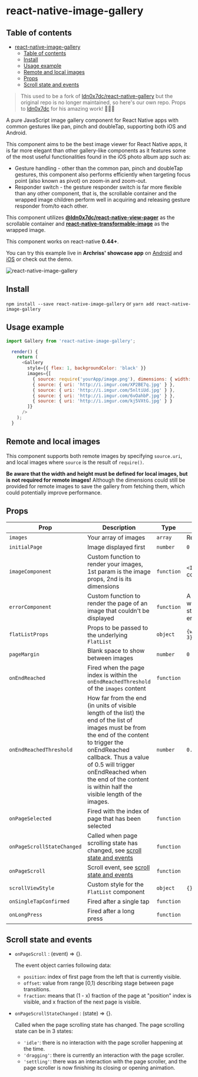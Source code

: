 # react-native-image-gallery

## Table of contents

- [react-native-image-gallery](#react-native-image-gallery)
    - [Table of contents](#table-of-contents)
    - [Install](#install)
    - [Usage example](#usage-example)
    - [Remote and local images](#remote-and-local-images)
    - [Props](#props)
    - [Scroll state and events](#scroll-state-and-events)

>This used to be a fork of [ldn0x7dc/react-native-gallery](https://github.com/ldn0x7dc/react-native-gallery) but the original repo is no longer maintained, so here's our own repo. Props to [ldn0x7dc](https://github.com/ldn0x7dc) for his amazing work! 👏👏👏

A pure JavaScript image gallery component for React Native apps with common gestures like pan, pinch and doubleTap, supporting both iOS and Android.

This component aims to be the best image viewer for React Native apps, it is far more elegant than other gallery-like components as it features some of the most useful functionalities found in the iOS photo album app such as:

* Gesture handling - other than the common pan, pinch and doubleTap gestures, this component also performs efficiently when targeting focus point (also known as pivot) on zoom-in and zoom-out.
* Responder switch - the gesture responder switch is far more flexible than any other component, that is, the scrollable container and the wrapped image children perform well in acquiring and releasing gesture responder from/to each other.

This component utilizes **[@ldn0x7dc/react-native-view-pager](https://github.com/ldn0x7dc/react-native-view-pager)** as the scrollable container and **[react-native-transformable-image](https://github.com/ldn0x7dc/react-native-transformable-image)** as the wrapped image. 

This component works on react-native **0.44+**.

You can try this example live in **Archriss' showcase app** on [Android](https://play.google.com/store/apps/details?id=fr.archriss.demo.app) and [iOS](https://itunes.apple.com/lu/app/archriss-presentation-mobile/id1180954376?mt=8) or check out the demo.

![react-native-image-gallery](https://media.giphy.com/media/3o7bugPvJyqYWz9bK8/giphy.gif)

## Install

`npm install --save react-native-image-gallery` or `yarn add react-native-image-gallery`

## Usage example

```javascript
import Gallery from 'react-native-image-gallery';

  render() {
    return (
      <Gallery
        style={{ flex: 1, backgroundColor: 'black' }}
        images={[
          { source: require('yourApp/image.png'), dimensions: { width: 150, height: 150 } },
          { source: { uri: 'http://i.imgur.com/XP2BE7q.jpg' } },
          { source: { uri: 'http://i.imgur.com/5nltiUd.jpg' } },
          { source: { uri: 'http://i.imgur.com/6vOahbP.jpg' } },
          { source: { uri: 'http://i.imgur.com/kj5VXtG.jpg' } }
        ]}
      />
    );
  }
```

## Remote and local images

This component supports both remote images by specifying `source.uri`, and local images where `source` is the result of `require()`.

**Be aware that the width and height must be defined for local images, but is not required for remote images!** Although the dimensions could still be provided for remote images to save the gallery from fetching them, which could potentially improve performance.

## Props

Prop | Description | Type | Default
------ | ------ | ------ | ------
`images` | Your array of images | `array` | Required
`initialPage` | Image displayed first | `number` | `0`
`imageComponent` | Custom function to render your images, 1st param is the image props, 2nd is its dimensions | `function` | `<Image>` component
`errorComponent` | Custom function to render the page of an image that couldn't be displayed | `function` | A `<View>` with a stylized error
`flatListProps` | Props to be passed to the underlying `FlatList` | `object` | `{windowSize: 3}`
`pageMargin` | Blank space to show between images | `number` | `0`
`onEndReached` | Fired when the page index is within the `onEndReachedThreshold` of the `images` content | `function`
`onEndReachedThreshold` | How far from the end (in units of visible length of the list) the end of the list of images must be from the end of the content to trigger the onEndReached callback. Thus a value of 0.5 will trigger onEndReached when the end of the content is within half the visible length of the images. | `number` | `0.5`
`onPageSelected` | Fired with the index of page that has been selected | `function`
`onPageScrollStateChanged` | Called when page scrolling state has changed, see [scroll state and events](#scroll-state-and-events) | `function`
`onPageScroll` | Scroll event, see [scroll state and events](#scroll-state-and-events) | `function`
`scrollViewStyle` | Custom style for the `FlatList` component | `object` | `{}`
`onSingleTapConfirmed` | Fired after a single tap | `function`
`onLongPress` | Fired after a long press | `function`

## Scroll state and events

* `onPageScroll` : (event) => {}. 

  The event object carries following data: 

  * `position`:  index of first page from the left that is currently visible.
  * `offset`: value from range [0,1) describing stage between page transitions.
  * `fraction`: means that (1 - x) fraction of the page at "position" index is visible, and x fraction of the next page is visible.

* `onPageScrollStateChanged` : (state) => {}.

  Called when the page scrolling state has changed. The page scrolling state can be in 3 states:

  * `'idle'`: there is no interaction with the page scroller happening at the time.
  * `'dragging'`: there is currently an interaction with the page scroller.
  * `'settling'`: there was an interaction with the page scroller, and the page scroller is now finishing its closing or opening animation.
